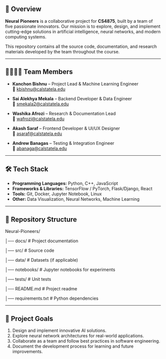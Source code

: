 ## 📌 Overview  
**Neural Pioneers** is a collaborative project for **CS4875**, built by a team of five passionate innovators. Our mission is to explore, design, and implement cutting-edge solutions in artificial intelligence, neural networks, and modern computing systems.  

This repository contains all the source code, documentation, and research materials developed by the team throughout the course.  

---

## 👨‍👩‍👧‍👦 Team Members  

- **Kanchon Bishnu** – Project Lead & Machine Learning Engineer  
  📧 [kbishnu@calstatela.edu](mailto:kbishnu@calstatela.edu)  

- **Sai Alekhya Mekala** – Backend Developer & Data Engineer  
  📧 [smekala2@calstatela.edu](mailto:smekala2@calstatela.edu)  

- **Washika Afrozi** – Research & Documentation Lead  
  📧 [wafrozi@calstatela.edu](mailto:wafrozi@calstatela.edu)  

- **Akash Saraf** – Frontend Developer & UI/UX Designer  
  📧 [asaraf@calstatela.edu](mailto:asaraf@calstatela.edu)  

- **Andrew Banagas** – Testing & Integration Engineer  
  📧 [abanaga@calstatela.edu](mailto:abanaga@calstatela.edu)  

---

## 🛠️ Tech Stack  
- **Programming Languages:** Python, C++, JavaScript  
- **Frameworks & Libraries:** TensorFlow / PyTorch, Flask/Django, React  
- **Tools:** Git, Docker, Jupyter Notebook, Linux  
- **Other:** Data Visualization, Neural Networks, Machine Learning  

---

## 📂 Repository Structure  
Neural-Pioneers/

│── docs/ # Project documentation

│── src/ # Source code

│── data/ # Datasets (if applicable)

│── notebooks/ # Jupyter notebooks for experiments

│── tests/ # Unit tests

│── README.md # Project readme

│── requirements.txt # Python dependencies

---

## 🚧 Project Goals  
1. Design and implement innovative AI solutions.  
2. Explore neural network architectures for real-world applications.  
3. Collaborate as a team and follow best practices in software engineering.  
4. Document the development process for learning and future improvements.  
